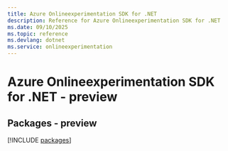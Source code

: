 ```yaml
---
title: Azure Onlineexperimentation SDK for .NET
description: Reference for Azure Onlineexperimentation SDK for .NET
ms.date: 09/10/2025
ms.topic: reference
ms.devlang: dotnet
ms.service: onlineexperimentation
---
```

# Azure Onlineexperimentation SDK for .NET - preview
## Packages - preview
[!INCLUDE [packages](onlineexperimentation-index.md)]